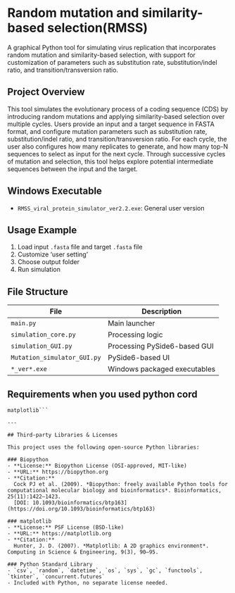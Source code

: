 # Random mutation and similarity-based selection(RMSS)
A graphical Python tool for simulating virus replication that incorporates random mutation and similarity-based selection, with support for customization of parameters such as substitution rate, substitution/indel ratio, and transition/transversion ratio.

## Project Overview
This tool simulates the evolutionary process of a coding sequence (CDS) by introducing random mutations and applying similarity-based selection over multiple cycles.
 Users provide an input and a target sequence in FASTA format, and configure mutation parameters such as substitution rate, substitution/indel ratio, and transition/transversion ratio. For each cycle, the user also configures how many replicates to generate, and how many top-N sequences to select as input for the next cycle.
Through successive cycles of mutation and selection, this tool helps explore potential intermediate sequences between the input and the target.

## Windows Executable
- `RMSS_viral_protein_simulator_ver2.2.exe`: General user version  

## Usage Example
1. Load input `.fasta` file and target `.fasta` file
2. Customize ‘user setting’
3. Choose output folder
4. Run simulation

## File Structure

| File | Description |
|------|-------------|
| `main.py` | Main launcher |
| `simulation_core.py` | Processing logic |
| `simulation_GUI.py` | Processing PySide6-based GUI |
| `Mutation_simulator_GUI.py`| PySide6-based UI |
| `*_ver*.exe` | Windows packaged executables |

## Requirements when you used python cord

```biopython
matplotlib```

---

## Third-party Libraries & Licenses

This project uses the following open-source Python libraries:

### Biopython
- **License:** Biopython License (OSI-approved, MIT-like)
- **URL:** https://biopython.org
- **Citation:**  
  Cock PJ et al. (2009). *Biopython: freely available Python tools for computational molecular biology and bioinformatics*. Bioinformatics, 25(11):1422–1423.  
  [DOI: 10.1093/bioinformatics/btp163](https://doi.org/10.1093/bioinformatics/btp163)

### matplotlib
- **License:** PSF License (BSD-like)
- **URL:** https://matplotlib.org
- **Citation:**  
  Hunter, J. D. (2007). *Matplotlib: A 2D graphics environment*. Computing in Science & Engineering, 9(3), 90–95.

### Python Standard Library
- `csv`, `random`, `datetime`, `os`, `sys`, `gc`, `functools`, `tkinter`, `concurrent.futures`
- Included with Python, no separate license needed.
